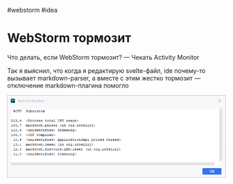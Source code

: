 #webstorm #idea

# WebStorm тормозит 

Что делать, если WebStorm тормозит? — Чекать Activity Monitor 

Так я выяснил, что когда я редактирую svelte-файл, ide почему-то вызывает markdown-parser, а вместе с этим жестко тормозит — отключение markdown-плагина помогло

![](webstorm_activity_monitor.png)